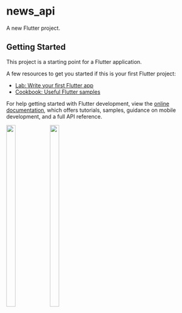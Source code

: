 # news_api

A new Flutter project.

## Getting Started

This project is a starting point for a Flutter application.

A few resources to get you started if this is your first Flutter project:

- [Lab: Write your first Flutter app](https://docs.flutter.dev/get-started/codelab)
- [Cookbook: Useful Flutter samples](https://docs.flutter.dev/cookbook)

For help getting started with Flutter development, view the
[online documentation](https://docs.flutter.dev/), which offers tutorials,
samples, guidance on mobile development, and a full API reference.



<p float="center">
  
  <img src="https://user-images.githubusercontent.com/114207033/236105542-26dc3f3a-3938-4c03-a2c7-bcc759289079.png" width=22% height=35%>
  <img src="https://user-images.githubusercontent.com/114207033/236105610-f6ceb057-1672-45d1-b7cc-dbdefb0152ca.png" width=22% height=35%>




  </p>
